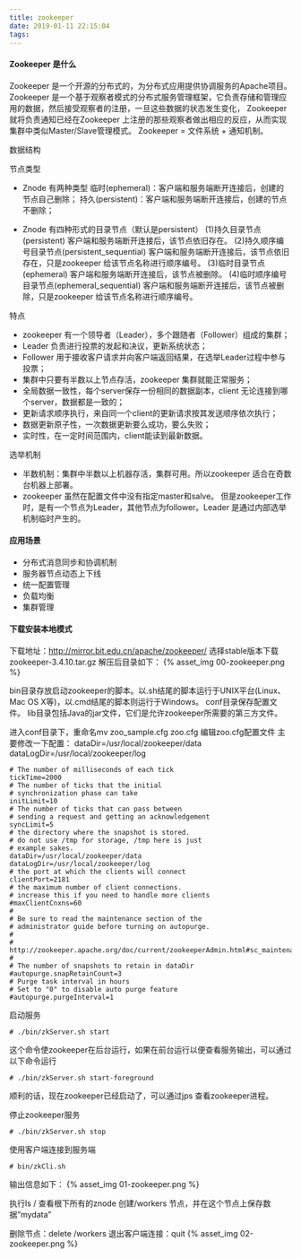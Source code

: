 ```yaml
---
title: zookeeper
date: 2019-01-11 22:15:04
tags:
---
```

#### Zookeeper 是什么
Zookeeper 是一个开源的分布式的，为分布式应用提供协调服务的Apache项目。
Zookeeper 是一个基于观察者模式的分布式服务管理框架，它负责存储和管理应用的数据，然后接受观察者的注册，一旦这些数据的状态发生变化，
Zookeeper 就将负责通知已经在Zookeeper 上注册的那些观察者做出相应的反应，从而实现集群中类似Master/Slave管理模式。
Zookeeper = 文件系统 + 通知机制。

数据结构

节点类型
- Znode 有两种类型
临时(ephemeral)：客户端和服务端断开连接后，创建的节点自己删除；
持久(persistent)：客户端和服务端断开连接后，创建的节点不删除；

- Znode 有四种形式的目录节点（默认是persistent）
(1)持久目录节点(persistent)
客户端和服务端断开连接后，该节点依旧存在。
(2)持久顺序编号目录节点(persistent_sequential)
客户端和服务端断开连接后，该节点依旧存在，只是zookeeper 给该节点名称进行顺序编号。
(3)临时目录节点(ephemeral)
客户端和服务端断开连接后，该节点被删除。
(4)临时顺序编号目录节点(ephemeral_sequential)
客户端和服务端断开连接后，该节点被删除，只是zookeeper 给该节点名称进行顺序编号。

特点
- zookeeper 有一个领导者（Leader），多个跟随者（Follower）组成的集群；
- Leader 负责进行投票的发起和决议，更新系统状态；
- Follower 用于接收客户请求并向客户端返回结果，在选举Leader过程中参与投票；
- 集群中只要有半数以上节点存活，zookeeper 集群就能正常服务；
- 全局数据一致性，每个server保存一份相同的数据副本，client 无论连接到哪个server，数据都是一致的；
- 更新请求顺序执行，来自同一个client的更新请求按其发送顺序依次执行；
- 数据更新原子性，一次数据更新要么成功，要么失败；
- 实时性，在一定时间范围内，client能读到最新数据。

选举机制
- 半数机制：集群中半数以上机器存活，集群可用。所以zookeeper 适合在奇数台机器上部署。
- zookeeper 虽然在配置文件中没有指定master和salve。
但是zookeeper工作时，是有一个节点为Leader，其他节点为follower。Leader 是通过内部选举机制临时产生的。






#### 应用场景
- 分布式消息同步和协调机制
- 服务器节点动态上下线
- 统一配置管理
- 负载均衡
- 集群管理

#### 下载安装本地模式
下载地址：http://mirror.bit.edu.cn/apache/zookeeper/
选择stable版本下载zookeeper-3.4.10.tar.gz
解压后目录如下：
{% asset_img 00-zookeeper.png %}

bin目录存放启动zookeeper的脚本。以.sh结尾的脚本运行于UNIX平台(Linux、Mac OS X等)，以.cmd结尾的脚本则运行于Windows。
conf目录保存配置文件。
lib目录包括Java的jar文件，它们是允许zookeeper所需要的第三方文件。

进入conf目录下，重命名mv zoo_sample.cfg zoo.cfg
编辑zoo.cfg配置文件
主要修改一下配置：
dataDir=/usr/local/zookeeper/data
dataLogDir=/usr/local/zookeeper/log

```text
# The number of milliseconds of each tick
tickTime=2000
# The number of ticks that the initial 
# synchronization phase can take
initLimit=10
# The number of ticks that can pass between 
# sending a request and getting an acknowledgement
syncLimit=5
# the directory where the snapshot is stored.
# do not use /tmp for storage, /tmp here is just 
# example sakes.
dataDir=/usr/local/zookeeper/data
dataLogDir=/usr/local/zookeeper/log
# the port at which the clients will connect
clientPort=2181
# the maximum number of client connections.
# increase this if you need to handle more clients
#maxClientCnxns=60
#
# Be sure to read the maintenance section of the 
# administrator guide before turning on autopurge.
#
# http://zookeeper.apache.org/doc/current/zookeeperAdmin.html#sc_maintenance
#
# The number of snapshots to retain in dataDir
#autopurge.snapRetainCount=3
# Purge task interval in hours
# Set to "0" to disable auto purge feature
#autopurge.purgeInterval=1

```

启动服务
```text
# ./bin/zkServer.sh start
```

这个命令使zookeeper在后台运行，如果在前台运行以便查看服务输出，可以通过以下命令运行
```text
# ./bin/zkServer.sh start-foreground
```

顺利的话，现在zookeeper已经启动了，可以通过jps 查看zookeeper进程。

停止zookeeper服务
```text
# ./bin/zkServer.sh stop
```

使用客户端连接到服务端
```text
# bin/zkCli.sh
```

输出信息如下：
{% asset_img 01-zookeeper.png %}

执行ls / 查看根下所有的znode
创建/workers 节点，并在这个节点上保存数据”mydata”

删除节点：delete /workers
退出客户端连接：quit
{% asset_img 02-zookeeper.png %}
